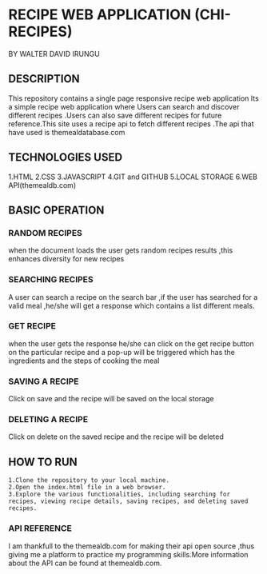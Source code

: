 # RECIPE WEB APPLICATION (CHI-RECIPES)

BY WALTER DAVID IRUNGU

## DESCRIPTION

This repository contains a single page responsive recipe web application
Its a simple recipe web application where Users can search and discover different recipes .Users can also save different recipes for future reference.This site uses a recipe api to fetch different recipes .The api that have used is themealdatabase.com 

## TECHNOLOGIES USED 
1.HTML
2.CSS
3.JAVASCRIPT
4.GIT and GITHUB
5.LOCAL STORAGE
6.WEB API(themealdb.com)

## BASIC OPERATION

### RANDOM RECIPES

when the document loads the user gets random recipes results ,this enhances diversity for new recipes

### SEARCHING RECIPES

A user can search a recipe on the search bar ,if the user has searched for a valid meal ,he/she will get a response which contains a list different meals.

### GET RECIPE

when the user gets the response he/she can click on the get recipe button on the particular recipe and a pop-up will be triggered which has the ingredients and the steps of cooking the meal

### SAVING A RECIPE

Click on save and the recipe will be saved on the local storage

### DELETING A RECIPE

Click on delete on the saved recipe and the recipe will be deleted

## HOW TO RUN

    1.Clone the repository to your local machine.
    2.Open the index.html file in a web browser.
    3.Explore the various functionalities, including searching for recipes, viewing recipe details, saving recipes, and deleting saved recipes.

### API REFERENCE
I am thankfull to the themealdb.com for making their api open source ,thus giving me a platform to practice my programming skills.More information about the API can be found at themealdb.com.
